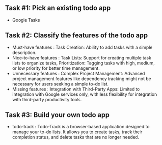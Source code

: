 ## Task #1: Pick an existing todo app

- Google Tasks

## Task #2: Classify the features of the todo app

- Must-have features : Task Creation: Ability to add tasks with a simple description.
- Nice-to-have features :
  Task Lists: Support for creating multiple task lists to organize tasks,
  Prioritization: Tagging tasks with high, medium, or low priority for better time management.
- Unnecessary features : Complex Project Management: Advanced project management features like dependency tracking might not be necessary for users seeking a simple to-do list.
- Missing features : Integration with Third-Party Apps: Limited to integration with Google services only, with less flexibility for integration with third-party productivity tools.

## Task #3: Build your own todo app

- todo-track : Todo-Track is a browser-based application designed to manage your to-do lists. It allows you to create tasks, track their completion status, and delete tasks that are no longer needed.
